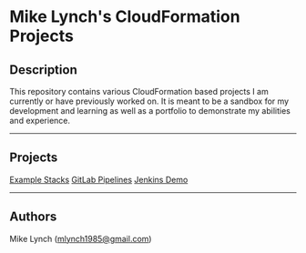 Mike Lynch's CloudFormation Projects
=====

## Description
This repository contains various CloudFormation based projects I am currently or have previously worked on. It is meant to be a sandbox for my development and learning as well as a portfolio to demonstrate my abilities and experience.


----
## Projects
[Example Stacks](https://github.com/mlynch1985/cloudformation/tree/main/example-stacks)
[GitLab Pipelines](https://github.com/mlynch1985/cloudformation/tree/main/gitlab-pipelines)
[Jenkins Demo](https://github.com/mlynch1985/cloudformation/tree/main/jenkins-demo)


----
## Authors
Mike Lynch (mlynch1985@gmail.com)
